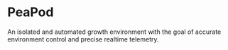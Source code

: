 # PeaPod
 An isolated and automated growth environment with the goal of accurate environment control and precise realtime telemetry.
